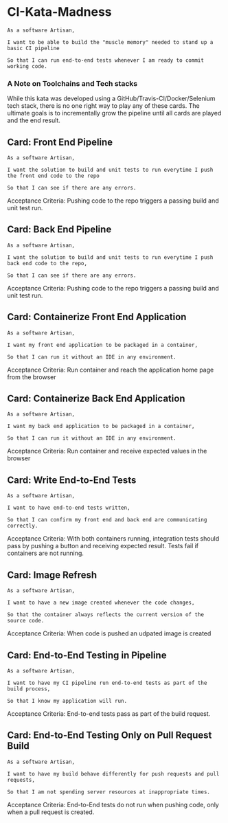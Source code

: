 # CI-Kata-Madness
```
As a software Artisan,

I want to be able to build the "muscle memory" needed to stand up a basic CI pipeline

So that I can run end-to-end tests whenever I am ready to commit working code.
```

### A Note on Toolchains and Tech stacks
While this kata was developed using a GitHub/Travis-CI/Docker/Selenium tech stack, there is no one right way to play any of these cards. The ultimate goals is to incrementally grow the pipeline until all cards are played and the end result.

## Card: Front End Pipeline
```
As a software Artisan,

I want the solution to build and unit tests to run everytime I push the front end code to the repo

So that I can see if there are any errors.
```
Acceptance Criteria: Pushing code to the repo triggers a passing build and unit test run.

## Card: Back End Pipeline
```
As a software Artisan,

I want the solution to build and unit tests to run everytime I push back end code to the repo,

So that I can see if there are any errors.
```
Acceptance Criteria: Pushing code to the repo triggers a passing build and unit test run.

## Card: Containerize Front End Application
```
As a software Artisan,

I want my front end application to be packaged in a container, 

So that I can run it without an IDE in any environment.
```
Acceptance Criteria: Run container and reach the application home page from the browser

## Card: Containerize Back End Application
```
As a software Artisan,

I want my back end application to be packaged in a container, 

So that I can run it without an IDE in any environment.
```
Acceptance Criteria: Run container and receive expected values in the browser

## Card: Write End-to-End Tests
```
As a software Artisan,

I want to have end-to-end tests written,

So that I can confirm my front end and back end are communicating correctly.
```
Acceptance Criteria: With both containers running, integration tests should pass by pushing a button and receiving expected result. Tests fail if containers are not running.

## Card: Image Refresh
```
As a software Artisan,

I want to have a new image created whenever the code changes,

So that the container always reflects the current version of the source code.
```
Acceptance Criteria: When code is pushed an udpated image is created

## Card: End-to-End Testing in Pipeline
```
As a software Artisan,

I want to have my CI pipeline run end-to-end tests as part of the build process,

So that I know my application will run.
```
Acceptance Criteria: End-to-end tests pass as part of the build request.

## Card: End-to-End Testing Only on Pull Request Build
```
As a software Artisan,

I want to have my build behave differently for push requests and pull requests,

So that I am not spending server resources at inappropriate times.
```
Acceptance Criteria: End-to-End tests do not run when pushing code, only when a pull request is created.

